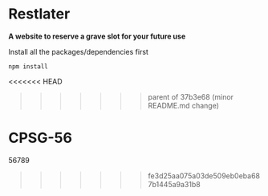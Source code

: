 # Restlater
**A website to reserve a grave slot for your future use**

Install all the packages/dependencies first
```NPM Config
npm install
```
<<<<<<< HEAD
>>>>>>> parent of 37b3e68 (minor README.md change)

CPSG-56
=======
56789
>>>>>>> fe3d25aa075a03de509eb0eba687b1445a9a31b8
